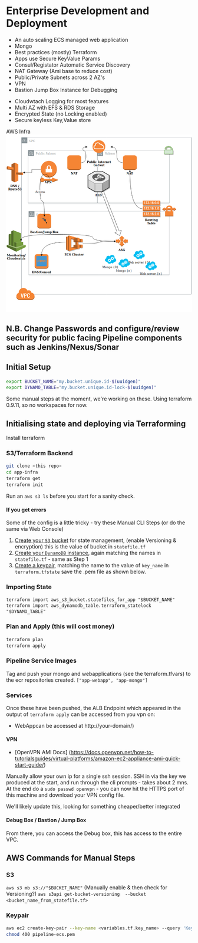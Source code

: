 # Enterprise Development and Deployment


- An auto scaling ECS managed  web application
- Mongo 
- Best practices (mostly) Terraform
- Apps use Secure KeyValue Params
- Consul/Registator Automatic Service Discovery
- NAT Gateway (Ami base to reduce cost)
- Public/Private Subnets across 2 AZ's
- VPN
- Bastion Jump Box Instance for Debugging
* Cloudwtach Logging for most features
* Multi AZ with EFS & RDS Storage
* Encrypted State (no Locking enabled)
* Secure keyless Key,Value store

AWS Infra
![Paddle Planner](https://github.com/codecrunchers/paddle-planner-infra/blob/master/docs/Paddle-Planner-Infra.png "Paddle Planner Infra")

## N.B. Change Passwords and configure/review security for public facing Pipeline components such as Jenkins/Nexus/Sonar

## Initial Setup
```bash
export BUCKET_NAME="my.bucket.unique.id-$(uuidgen)"
export DYNAMO_TABLE="my.bucket.unique.id-lock-$(uuidgen)"
```
Some manual steps at the moment, we're working on these.  Using terraform 0.9.11,  so no workspaces for now.


## Initialising state and deploying via Terraforming
Install terraform

### S3/Terraform Backend

```bash
git clone <this repo>
cd app-infra
terraform get
terraform init
```
[<import state>](#state)

Run an `aws s3 ls` before you start for a sanity check.

#### If you get errors 
Some of the config is a little tricky - try these Manual CLI Steps (or do the same  via Web Console)
1. [Create your `S3` bucket](#s3) for state management, (enable Versioning & encryption) this is the value of bucket in `statefile.tf`
2. [Create your `DynamoDB` instance](#dynamo), again matching the names in `statefile.tf` - same as Step 1
3. [Create a keypair](#keypair), matching the name to the value of `key_name` in `terraform.tfstate` save the .pem file as shown below.


### <a name="state"></a> Importing State
```
terraform import aws_s3_bucket.statefiles_for_app "$BUCKET_NAME"
terraform import aws_dynamodb_table.terraform_statelock "$DYNAMO_TABLE"

```

### Plan and Apply (this will cost money)
```bash
terraform plan
terraform apply
```

### Pipeline Service Images

Tag and push your mongo and webapplications (see the terraform.tfvars) to the ecr repositories created. `["app-webapp", "app-mongo"]`

### Services
Once these have been pushed, the ALB Endpoint which appeared in the output of `terraform apply` can be accessed from you vpn on:
* WebAppcan be accessed at http://your-domain/)

#### VPN
* [OpenVPN AMI Docs] (https://docs.openvpn.net/how-to-tutorialsguides/virtual-platforms/amazon-ec2-appliance-ami-quick-start-guide/)

Manually allow your own ip for a single ssh session. SSH in via the key we produced at the start, and run through the cli prompts - takes about 2 mns. At the end do a `sudo passwd openvpn` - you can now hit the HTTPS port of this machine and download your VPN config file.

We'll likely update this, looking for something cheaper/better integrated

#### Debug Box / Bastion / Jump Box
From there, you can access the Debug box, this has access to the entire VPC.



## AWS Commands for Manual Steps
### <a name="s3"></a> S3
`aws s3 mb s3://"$BUCKET_NAME"` (Manually enable & then check for Versioning?) `aws s3api get-bucket-versioning  --bucket <bucket_name_from_statefile.tf>`

### <a name="keypair"></a> Keypair
```bash
aws ec2 create-key-pair --key-name <variables.tf.key_name> --query 'KeyMaterial' --output text > <variables.tf.key_name>.pem
chmod 400 pipeline-ecs.pem
```


